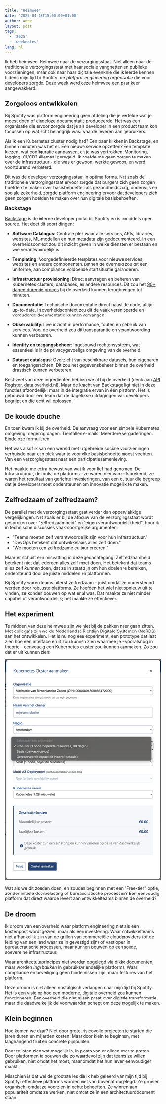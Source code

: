 ```yaml
---
title: "Heimwee"
date: '2025-04-18T15:00:00+01:00'
author: Anne
layout: post
tags:
  - '2025'
  - 'weeknotes'
lang: nl
---
```


Ik heb heimwee. Heimwee naar de verzorgingsstaat. Niet alleen naar de traditionele verzorgingsstaat met haar sociale
vangnetten en publieke voorzieningen, maar ook naar haar digitale evenknie die ik leerde kennen tijdens mijn tijd bij
Spotify: de _platform engineering organisatie_ die voor developers zorgde. Deze week werd deze heimwee een paar keer
aangewakkerd.

## Zorgeloos ontwikkelen

Bij Spotify was platform engineering geen afdeling die je vertelde wat je moest doen of eindeloze documentatie
produceerde. Het was een organisatie die ervoor zorgde dat je als developer in een product team kon focussen op wat écht
belangrijk was: waarde leveren aan gebruikers.

Als ik een Kubernetes cluster nodig had? Een paar klikken in Backstage, en binnen minuten was het er. Een nieuwe service
opzetten? Een template kiezen, wat configuratie aanpassen, en je was vertrokken. Monitoring, logging, CI/CD? Allemaal
geregeld. Ik hoefde me geen zorgen te maken over de infrastructuur - die was er gewoon, werkte gewoon, en werd
voortdurend verbeterd.

Dit was de developer verzorgingsstaat in optima forma. Net zoals de traditionele verzorgingsstaat ervoor zorgde dat
burgers zich geen zorgen hoefden te maken over basisbehoeften als gezondheidszorg, onderwijs en sociale zekerheid,
zorgde platform engineering ervoor dat developers zich geen zorgen hoefden te maken over hun digitale basisbehoeften.

<div markdown="1" class="notice">
<h3 style="margin-top: 0; color: var(--link-color);">Backstage</h3>

[Backstage](https://backstage.io/) is de interne developer portal bij Spotify en is inmiddels open source.
Het doet dit soort dingen:

- **Software Catalogus**: Centrale plek waar alle services, APIs, libraries, websites, ML-modellen en hun metadata zijn
  gedocumenteerd. In een overheidscontext zou dit inzicht geven in welke diensten er bestaan en wie verantwoordelijk is.

- **Templating**: Voorgedefinieerde templates voor nieuwe services, websites en andere componenten. Binnen de overheid
  zou dit een uniforme, aan compliance voldoende startsituatie garanderen.

- **Infrastructuur provisioning**: Direct aanvragen en beheren van Kubernetes clusters, databases, en andere resources.
  Dit zou het [90+ dagen durende proces](/2025/03/07/hosting-in-slow-motion.html) bij de overheid kunnen terugbrengen
  tot minuten.

- **Documentatie**: Technische documentatie direct naast de code, altijd up-to-date. In overheidscontext zou dit de vaak
  versnipperde en verouderde documentatie kunnen vervangen.

- **Observability**: Live inzicht in performance, fouten en gebruik van services. Voor de overheid zou dit transparantie
  en verantwoording kunnen verbeteren.

- **Identity en toegangsbeheer**: Ingebouwd rechtensysteem, wat essentieel is in de privacygevoelige omgeving van de
  overheid.

- **Dataset catalogus**: Overzicht van beschikbare datasets, hun eigenaren en toegangsrechten. Dit zou het
  gegevensbeheer binnen de overheid drastisch kunnen verbeteren.

Best veel van deze ingredienten hebben we al bij de overheid (denk
aan [API Register](https://apis.developer.overheid.nl/apis), [data.overheid.nl](https://data.overheid.nl/)). Maar de
kracht van Backstage ligt niet in deze functies afzonderlijk, maar in de integratie ervan in één platform. Het is
gebouwd door een team dat de dagelijkse uitdagingen van developers begrijpt en die echt wil oplossen.
</div>

## De koude douche

En toen kwam ik bij de overheid. De aanvraag voor een simpele Kubernetes omgeving: negentig dagen. Tientallen e-mails.
Meerdere vergaderingen. Eindeloze formulieren.

Het was alsof ik van een wereld met uitgebreide sociale voorzieningen verhuisde naar een plek waar je voor elke
basisbehoefte moest vechten. Van een verzorgingsstaat naar een participatiesamenleving.

Het maakte me extra bewust van wat ik voor lief had genomen. De infrastructuur, de tools, de platforms - ze
waren niet vanzelfsprekend; ze waren het resultaat van gerichte investeringen, van een cultuur die begreep dat je
developers moet ondersteunen om innovatie mogelijk te maken.

## Zelfredzaam of zelfredzaam?

De parallel met de verzorgingsstaat gaat verder dan oppervlakkige vergelijkingen. Net zoals er bij de afbouw van de
verzorgingsstaat wordt gesproken over "zelfredzaamheid" en "eigen verantwoordelijkheid", hoor ik in technische
discussies vaak soortgelijke argumenten.

- "Teams moeten zelf verantwoordelijk zijn voor hun infrastructuur."
- "DevOps betekent dat ontwikkelaars alles zelf doen."
- "We moeten een zelfredzame cultuur creëren."

Maar er schuilt een misvatting in deze gedachtegang. Zelfredzaamheid betekent niet dat iedereen alles zelf moet doen.
Het betekent dat teams alles zelf _kunnen_ doen, dat ze in staat zijn om hun doelen te bereiken, ondersteund door de
juiste middelen en platformen.

Bij Spotify waren teams uiterst zelfredzaam - juist omdát ze ondersteund werden door robuuste platforms. Ze hoefden het
wiel niet opnieuw uit te vinden, ze konden bouwen op wat er al was. Dat maakte ze niet minder capabel of
verantwoordelijk; het maakte ze effectiever.

## Het experiment

Te midden van deze heimwee zijn we niet bij de pakken neer gaan zitten. Met collega's zijn we
de Nederlandse Richtlijn Digitale Systemen ([NeRDS](https://minbzk.github.io/NeRDS/principes/cloud/)) aan het
ontwikkelen. Het is nu nog een experiment, een prototype dat laat zien hoe een interface eruit zou kunnen zien waarmee
je - vooralsnog in theorie - eenvoudig een Kubernetes cluster zou kunnen aanmaken. Zo zou dat er uit kunnen zien:

![Kubernetes Cluster aanmaken in NeRDS](/assets/nerds-kubernetes-form.png)

Wat als we dit zouden doen, en zouden beginnen met een "Free-tier" optie, zonder initiele doorbelasting of
bureaucratische processen? Een eenvoudig platform dat direct waarde levert aan ontwikkelteams binnen de overheid?

## De droom

Ik droom van een overheid waar platform engineering niet als een kostenpost wordt gezien, maar als een investering. Waar
ontwikkelteams niet afhankelijk zijn van de grillen van commerciële cloudproviders (of de leiding van een land waar ze
in gevestigd zijn) of vastlopen in bureaucratische processen, maar kunnen bouwen op een solide, soevereine
infrastructuur.

Waar architectuurprincipes niet worden opgelegd via dikke documenten, maar worden _ingebakken_ in gebruiksvriendelijke
platforms. Waar compliance en beveiliging geen hindernissen zijn, maar features van het platform.

Deze droom is niet alleen nostalgisch verlangen naar mijn tijd bij Spotify. Het is een visie op hoe een moderne,
digitale overheid zou kunnen functioneren. Een overheid die niet alleen praat over digitale transformatie, maar die
daadwerkelijk de voorwaarden schept om deze mogelijk te maken.

## Klein beginnen

Hoe komen we daar? Niet door grote, risicovolle projecten te starten die jaren duren en miljarden kosten. Maar door
klein te beginnen, met laaghangend fruit en concrete pijnpunten.

Door te laten zien wat mogelijk is, in plaats van er alleen over te praten. Door platformen te bouwen die zo waardevol
zijn dat teams ze willen gebruiken, niet omdat het moet, maar omdat het hun leven eenvoudiger maakt.

Misschien is dat wel de grootste les die ik heb geleerd van mijn tijd bij Spotify: effectieve platforms worden niet van
bovenaf opgelegd. Ze groeien organisch, omdat ze voorzien in echte behoeften. Ze winnen aan populariteit omdat ze
werken, niet omdat ze in een architectuurdocument staan.
